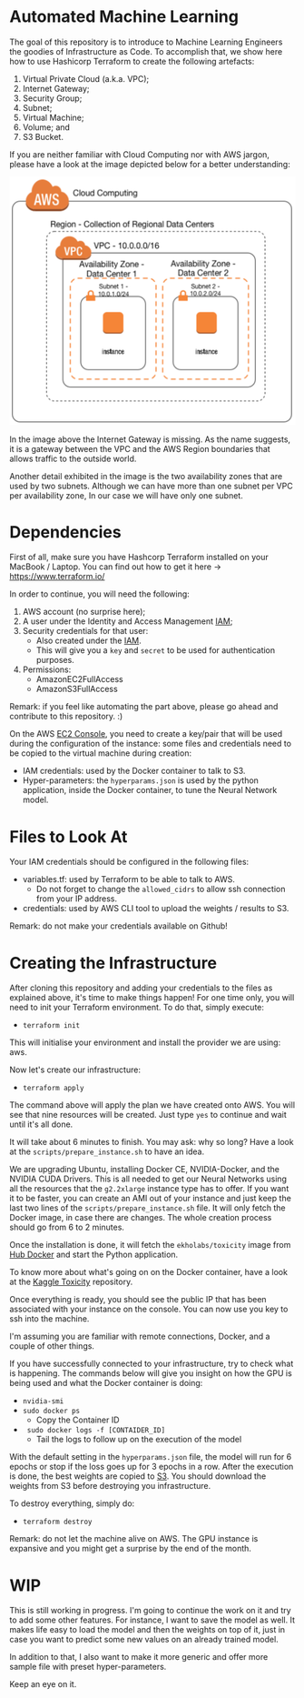 # Automated Machine Learning

The goal of this repository is to introduce to Machine Learning Engineers the goodies of
Infrastructure as Code. To accomplish that, we show here how to use Hashicorp Terraform
to create the following artefacts:

1. Virtual Private Cloud (a.k.a. VPC);
2. Internet Gateway;
3. Security Group;
4. Subnet;
5. Virtual Machine;
6. Volume; and
7. S3 Bucket.

If you are neither familiar with Cloud Computing nor with AWS jargon, please have a look
at the image depicted below for a better understanding:

![AWS-Cloud](images/aws_cloud.png)

In the image above the Internet Gateway is missing. As the name suggests, it is a
gateway between the VPC and the AWS Region boundaries that allows traffic to the outside world.

Another detail exhibited in the image is the two availability zones that are used by
two subnets. Although we can have more than one subnet per VPC per availability zone,
In our case we will have only one subnet.

# Dependencies

First of all, make sure you have Hashcorp Terraform installed on your MacBook / Laptop.
You can find out how to get it here -> https://www.terraform.io/

In order to continue, you will need the following:

1. AWS account (no surprise here);
2. A user under the Identity and Access Management [IAM](https://console.aws.amazon.com/iam/);
3. Security credentials for that user:
   * Also created under the [IAM](https://console.aws.amazon.com/iam/).
   * This will give you a ```key``` and ```secret``` to be used for authentication purposes.
4. Permissions:
   * AmazonEC2FullAccess
   * AmazonS3FullAccess

Remark: if you feel like automating the part above, please go ahead and contribute
to this repository. :)

On the AWS [EC2 Console](https://eu-west-1.console.aws.amazon.com/ec2/), you need
to create a key/pair that will be used during the configuration of the instance:
some files and credentials need to be copied to the virtual machine during creation:

* IAM credentials: used by the Docker container to talk to S3.
* Hyper-parameters: the ```hyperparams.json``` is used by the python application,
  inside the Docker container, to tune the Neural Network model.

# Files to Look At

Your IAM credentials should be configured in the following files:

* variables.tf: used by Terraform to be able to talk to AWS.
  * Do not forget to change the ```allowed_cidrs``` to allow ssh connection from your IP address.
* credentials: used by AWS CLI tool to upload the weights / results to S3.

Remark: do not make your credentials available on Github!

# Creating the Infrastructure

After cloning this repository and adding your credentials to the files as explained above,
it's time to make things happen! For one time only, you will need to init your Terraform
environment. To do that, simply execute:

* ```terraform init```

This will initialise your environment and install the provider we are using: aws.

Now let's create our infrastructure:

* ```terraform apply```

The command above will apply the plan we have created onto AWS. You will see that nine
resources will be created. Just type ```yes``` to continue and wait until it's all done.

It will take about 6 minutes to finish. You may ask: why so long? Have a look at the ```scripts/prepare_instance.sh```
to have an idea.

We are upgrading Ubuntu, installing Docker CE, NVIDIA-Docker, and the NVIDIA CUDA Drivers.
This is all needed to get our Neural Networks using all the resources that the ```g2.2xlarge```
instance type has to offer. If you want it to be faster, you can create an AMI out of your instance
and just keep the last two lines of the ```scripts/prepare_instance.sh``` file. It will only
fetch the Docker image, in case there are changes. The whole creation process should go from 6 to 2 minutes.

Once the installation is done, it will fetch the ```ekholabs/toxicity``` image from [Hub Docker](https://hub.docker.com/r/ekholabs/toxicity/)
and start the Python application.

To know more about what's going on on the Docker container, have a look at the [Kaggle Toxicity](https://github.com/ekholabs/kaggle_toxicity) repository.

Once everything is ready, you should see the public IP that has been associated with your instance on the console.
You can now use you key to ssh into the machine.

I'm assuming you are familiar with remote connections, Docker, and a couple of other things.

If you have successfully connected to your infrastructure, try to check what is happening. The commands
below will give you insight on how the GPU is being used and what the Docker container is doing:

* ```nvidia-smi```
* ```sudo docker ps```
  * Copy the Container ID
* ``` sudo docker logs -f [CONTAIDER_ID]```
  * Tail the logs to follow up on the execution of the model

With the default setting in the ```hyperparams.json``` file, the model will run for 6 epochs or
stop if the loss goes up for 3 epochs in a row. After the execution is done, the best weights are copied
to [S3](https://s3.console.aws.amazon.com/s3). You should download the weights from S3 before
destroying you infrastructure.

To destroy everything, simply do:

* ```terraform destroy```

Remark: do not let the machine alive on AWS. The GPU instance is expansive and you
might get a surprise by the end of the month.

# WIP

This is still working in progress. I'm going to continue the work on it and try to add some other features.
For instance, I want to save the model as well. It makes life easy to load the model and then the weights
on top of it, just in case you want to predict some new values on an already trained model.

In addition to that, I also want to make it more generic and offer more sample file with preset hyper-parameters.

Keep an eye on it.
